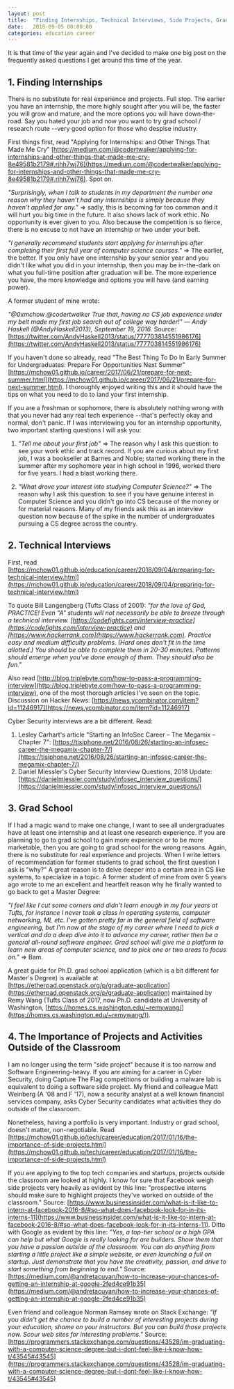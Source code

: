 ```yaml
---
layout: post
title:  "Finding Internships, Technical Interviews, Side Projects, Grad School "
date:   2018-09-05 00:00:00
categories: education career
---
```


It is that time of the year again and I've decided to make one big post on the frequently asked questions I get around this time of the year.

## 1. Finding Internships

There is no substitute for real experience and projects. Full stop. The earlier you have an internship, the more highly sought after you will be, the faster you will grow and mature, and the more options you will have down-the-road.  Say you hated your job and now you want to try grad school / research route --very good option for those who despise industry.

First things first, read "Applying for Internships: and Other Things That Made Me Cry" [https://medium.com/@codertwalker/applying-for-internships-and-other-things-that-made-me-cry-8e49581b2179#.rihh7wj76](https://medium.com/@codertwalker/applying-for-internships-and-other-things-that-made-me-cry-8e49581b2179#.rihh7wj76). Spot on.

_"Surprisingly, when I talk to students in my department the number one reason why they haven’t had any internships is simply because they haven’t applied for any."_ => sadly, this is becoming far too common and it will hurt you big time in the future. It also shows lack of work ethic. No opportunity is ever given to you. Also because the competition is so fierce, there is no excuse to not have an internship or two under your belt.

_"I generally recommend students start applying for internships after completing their first full year of computer science courses."_ => The earlier, the better. If you only have one internship by your senior year and you didn't like what you did in your internship, then you may be in-the-dark on what you full-time position after graduation will be. The more experience you have, the more knowledge and options you will have (and earning power).

A former student of mine wrote:

_"@0xmchow @codertwalker True that, having no CS job experience under my belt made my first job search out of college way harder!" — Andy Haskell (@AndyHaskell2013), September 19, 2016._ Source: [https://twitter.com/AndyHaskell2013/status/777703814551986176](https://twitter.com/AndyHaskell2013/status/777703814551986176)

If you haven't done so already, read "The Best Thing To Do In Early Summer for Undergraduates: Prepare For Opportunities Next Summer" [https://mchow01.github.io/career/2017/06/21/prepare-for-next-summer.html](https://mchow01.github.io/career/2017/06/21/prepare-for-next-summer.html).  I thoroughly enjoyed writing this and it should have the tips on what you need to do to land your first internship.

If you are a freshman or sophomore, there is absolutely nothing wrong with that you never had any real tech experience --that's perfectly okay and normal, don't panic. If I was interviewing you for an internship opportunity, two important starting questions I will ask you:

1. _"Tell me about your first job"_ => The reason why I ask this question: to see your work ethic and track record. If you are curious about my first job, I was a bookseller at Barnes and Noble; started working there in the summer after my sophomore year in high school in 1996, worked there for five years. I had a blast working there.

2. _"What drove your interest into studying Computer Science?"_ => The reason why I ask this question: to see if you have genuine interest in Computer Science and you didn't go into CS because of the money or for material reasons. Many of my friends ask this as an interview question now because of the spike in the number of undergraduates pursuing a CS degree across the country.

## 2. Technical Interviews

First, read [https://mchow01.github.io/education/career/2018/09/04/preparing-for-technical-interview.html](https://mchow01.github.io/education/career/2018/09/04/preparing-for-technical-interview.html)

To quote Bill Langengberg (Tufts Class of 2001): _"for the love of God, PRACTICE! Even "A" students will not necessarily be able to breeze through a technical interview.  [https://codefights.com/interview-practice](https://codefights.com/interview-practice) and [https://www.hackerrank.com](https://www.hackerrank.com).  Practice easy and medium difficulty problems. (Hard ones don't fit in the time allotted.) You should be able to complete them in 20-30 minutes. Patterns should emerge when you've done enough of them. They should also be fun."_

Also read [http://blog.triplebyte.com/how-to-pass-a-programming-interview](http://blog.triplebyte.com/how-to-pass-a-programming-interview), one of the most thorough articles I've seen on the topic. Discussion on Hacker News: [https://news.ycombinator.com/item?id=11246917](https://news.ycombinator.com/item?id=11246917)

Cyber Security interviews are a bit different.  Read:
1. Lesley Carhart's article "Starting an InfoSec Career – The Megamix – Chapter 7": [https://tisiphone.net/2016/08/26/starting-an-infosec-career-the-megamix-chapter-7/](https://tisiphone.net/2016/08/26/starting-an-infosec-career-the-megamix-chapter-7/)
2. Daniel Miessler's Cyber Security Interview Questions, 2018 Update: [https://danielmiessler.com/study/infosec_interview_questions/](https://danielmiessler.com/study/infosec_interview_questions/)

## 3. Grad School

If I had a magic wand to make one change, I want to see all undergraduates have at least one internship and at least one research experience. If you are planning to go to grad school to gain more experience or to be more marketable, then you are going to grad school for the wrong reasons. Again, there is no substitute for real experience and projects. When I write letters of recommendation for former students to grad school, the first question I ask is "why?" A great reason is to delve deeper into a certain area in CS like systems, to specialize in a topic. A former student of mine from over 5 years ago wrote to me an excellent and heartfelt reason why he finally wanted to go back to get a Master Degree:

_"I feel like I cut some corners and didn't learn enough in my four years at Tufts, for instance I never took a class in operating systems, computer networking, ML etc. I've gotten pretty far in the general field of software engineering, but I'm now at the stage of my career where I need to pick a vertical and do a deep dive into it to advance my career, rather then be a general all-round software engineer. Grad school will give me a platform to learn new areas of computer science, and to pick one or two areas to focus on."_ => Bam.

A great guide for Ph.D. grad school application (which is a bit different for Master's Degree) is available at [https://etherpad.openstack.org/p/graduate-application](https://etherpad.openstack.org/p/graduate-application) maintained by Remy Wang (Tufts Class of 2017, now Ph.D. candidate at University of Washington, [https://homes.cs.washington.edu/~remywang/](https://homes.cs.washington.edu/~remywang/)).

## 4. The Importance of Projects and Activities Outside of the Classroom

I am no longer using the term "side project" because it is too narrow and Software Engineering-heavy.  If you are aiming for a career in Cyber Security, doing Capture The Flag competitions or building a malware lab is equivalent to doing a software side project.  My friend and colleague Matt Weinberg (A '08 and F '17), now a security analyst at a well known financial services company, asks Cyber Security candidates what activities they do outside of the classroom.

Nonetheless, having a portfolio is very important.  Industry or grad school, doesn't matter, non-negotiable. Read [https://mchow01.github.io/tech/career/education/2017/01/16/the-importance-of-side-projects.html](https://mchow01.github.io/tech/career/education/2017/01/16/the-importance-of-side-projects.html)

If you are applying to the top tech companies and startups, projects outside the classroom are looked at highly.  I know for sure that Facebook weigh side projects very heavily as evident by this line: "prospective interns should make sure to highlight projects they've worked on outside of the classroom." Source: [https://www.businessinsider.com/what-is-it-like-to-intern-at-facebook-2016-8/#so-what-does-facebook-look-for-in-its-interns-11](https://www.businessinsider.com/what-is-it-like-to-intern-at-facebook-2016-8/#so-what-does-facebook-look-for-in-its-interns-11).  Ditto with Google as evident by this line: _"Yes, a top-tier school or a high GPA can help but what Google is really looking for are builders. Show them that you have a passion outside of the classroom. You can do anything from starting a little project like a simple website, or even launching a full on startup. Just demonstrate that you have the creativity, passion, and drive to start something from beginning to end."_ Source: [https://medium.com/@andretacuyan/how-to-increase-your-chances-of-getting-an-internship-at-google-2fed4ce91b35](https://medium.com/@andretacuyan/how-to-increase-your-chances-of-getting-an-internship-at-google-2fed4ce91b35)

Even friend and colleague Norman Ramsey wrote on Stack Exchange: _"If you didn't get the chance to build a number of interesting projects during your education, shame on your instructors. But you can build those projects now. Scour web sites for interesting problems."_ Source: [https://programmers.stackexchange.com/questions/43528/im-graduating-with-a-computer-science-degree-but-i-dont-feel-like-i-know-how-t/43545#43545](https://programmers.stackexchange.com/questions/43528/im-graduating-with-a-computer-science-degree-but-i-dont-feel-like-i-know-how-t/43545#43545)